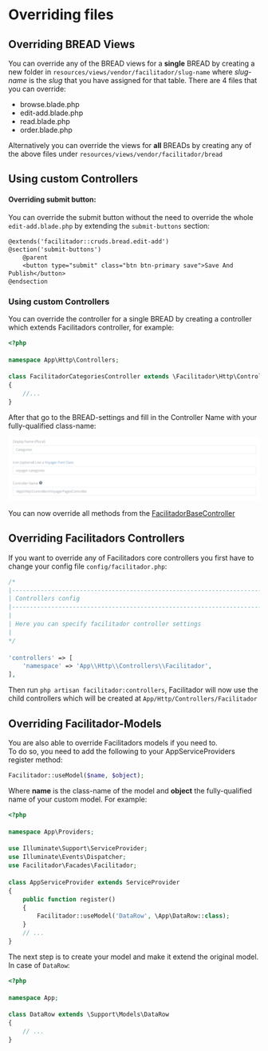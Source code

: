 # Overriding files

## Overriding BREAD Views

You can override any of the BREAD views for a **single** BREAD by creating a new folder in `resources/views/vendor/facilitador/slug-name` where _slug-name_ is the _slug_ that you have assigned for that table. There are 4 files that you can override:

* browse.blade.php
* edit-add.blade.php
* read.blade.php
* order.blade.php

Alternatively you can override the views for **all** BREADs by creating any of the above files under `resources/views/vendor/facilitador/bread`

## Using custom Controllers
#### Overriding submit button:
You can override the submit button without the need to override the whole `edit-add.blade.php` by extending the `submit-buttons` section:  
```blade
@extends('facilitador::cruds.bread.edit-add')
@section('submit-buttons')
    @parent
    <button type="submit" class="btn btn-primary save">Save And Publish</button>
@endsection
```

### Using custom Controllers

You can override the controller for a single BREAD by creating a controller which extends Facilitadors controller, for example:

```php
<?php

namespace App\Http\Controllers;

class FacilitadorCategoriesController extends \Facilitador\Http\Controllers\FacilitadorBaseController
{
    //...
}
```

After that go to the BREAD-settings and fill in the Controller Name with your fully-qualified class-name:

![](../.gitbook/assets/bread_controller.png)

You can now override all methods from the [FacilitadorBaseController](https://github.com/the-control-group/facilitador/blob/1.1/src/Http/Controllers/FacilitadorBaseController.php)

## Overriding Facilitadors Controllers

If you want to override any of Facilitadors core controllers you first have to change your config file `config/facilitador.php`:

```php
/*
|--------------------------------------------------------------------------
| Controllers config
|--------------------------------------------------------------------------
|
| Here you can specify facilitador controller settings
|
*/

'controllers' => [
    'namespace' => 'App\\Http\\Controllers\\Facilitador',
],
```

Then run `php artisan facilitador:controllers`, Facilitador will now use the child controllers which will be created at `App/Http/Controllers/Facilitador`

## Overriding Facilitador-Models

You are also able to override Facilitadors models if you need to.  
To do so, you need to add the following to your AppServiceProviders register method:

```php
Facilitador::useModel($name, $object);
```

Where **name** is the class-name of the model and **object** the fully-qualified name of your custom model. For example:

```php
<?php

namespace App\Providers;

use Illuminate\Support\ServiceProvider;
use Illuminate\Events\Dispatcher;
use Facilitador\Facades\Facilitador;

class AppServiceProvider extends ServiceProvider
{
    public function register()
    {
        Facilitador::useModel('DataRow', \App\DataRow::class);
    }
    // ...
}
```

The next step is to create your model and make it extend the original model. In case of `DataRow`:

```php
<?php

namespace App;

class DataRow extends \Support\Models\DataRow
{
    // ...
}
```

